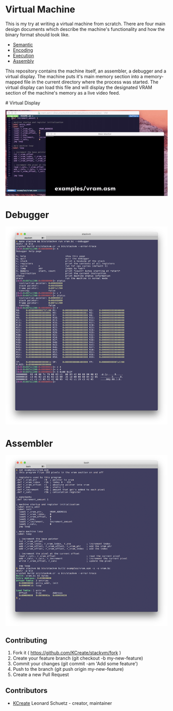 # Virtual Machine

This is my try at writing a virtual machine from scratch. There are four main design documents
which describe the machine's functionality and how the binary format should look like.

- [Semantic](./design/semantic.md)
- [Encoding](./design/encoding.md)
- [Execution](./design/execution.md)
- [Assembly](./design/assembly.md)

This repository contains the machine itself, an assembler, a debugger and a virtual display.
The machine puts it's main memory section into a memory-mapped file in the current directory
where the process was started. The virtual display can load this file and will display the
designated VRAM section of the machine's memory as a live video feed.

# Virtual Display

![Virtual Display](./design/images/virtual-display.gif)

# Debugger

![Debugger](./design/images/debugger.png)

# Assembler

![Assembler](./design/images/assembler.png)

## Contributing

1. Fork it ( https://github.com/KCreate/stackvm/fork )
2. Create your feature branch (git checkout -b my-new-feature)
3. Commit your changes (git commit -am 'Add some feature')
4. Push to the branch (git push origin my-new-feature)
5. Create a new Pull Request

## Contributors

- [KCreate](https://github.com/KCreate) Leonard Schuetz - creator, maintainer
